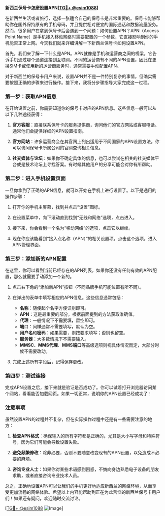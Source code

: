 **新西兰保号卡怎麽設置APN[[TG💪+ @esim1088](https://t.me/s/esim1088)]**

在新西兰生活或者旅行，选择一张适合自己的保号卡是非常重要的。保号卡能够帮助你在国外保持原有的手机号码，并且提供相对便宜的国际通话和数据流量服务。然而，很多用户在拿到保号卡后会遇到一个问题：如何设置APN？APN（Access Point Name）是手机接入移动网络时需要配置的一个参数，它直接影响到你的手机能否正常上网。今天我们就来详细讲解一下新西兰保号卡如何设置APN。

首先，我们来了解一下什么是APN。APN就像是手机和运营商之间的桥梁，它告诉手机通过哪个通道连接到互联网。不同的运营商有不同的APN设置，因此在更换SIM卡或使用新的运营商服务时，通常需要手动配置APN。

对于新西兰的保号卡用户来说，设置APN并不是一件特别复杂的事情，但确实需要按照正确的步骤来进行操作。接下来，我将分步骤指导大家完成这一过程。

### 第一步：获取APN信息

在开始设置之前，你需要知道你的保号卡对应的APN信息。这些信息一般可以从以下几种途径获得：

1. **官方客服**：直接联系保号卡的服务提供商，询问他们的官方网站或客服电话。通常他们会提供详细的APN设置指南。
   
2. **官方网站**：许多运营商会在其官网上列出适用于不同国家的APN设置方法。你可以访问保号卡所属公司的官网查询相关信息。

3. **社交媒体与论坛**：如果你不确定具体的信息，也可以尝试在相关的社交媒体平台或是技术论坛上寻找答案。有时候其他用户的分享可能会对你有所帮助。

### 第二步：进入手机设置页面

一旦你拿到了正确的APN信息，就可以开始在手机上进行设置了。以下是通用的操作步骤：

1. 打开你的手机主屏幕，找到并点击“设置”图标。
   
2. 在设置菜单中，向下滚动直到找到“无线和网络”选项，点击进入。

3. 接下来，你会看到一个名为“移动网络”的选项，点击它以继续。

4. 现在你应该能看到“接入点名称（APN）”的相关设置项。点击这个选项，进入APN管理界面。

### 第三步：添加新的APN配置

在这里，你可以看到当前已经存在的APN列表。如果你还没有任何有效的APN配置，那么就需要手动添加一个新的。

1. 点击右下角的“添加新APN”按钮（不同品牌手机可能位置有所不同）。

2. 在弹出的表单中填写相应的APN信息。这些信息通常包括：
   - **名称**：随便起个名字方便识别即可。
   - **APN**：这是最重要的部分，根据前面提到的方法获取准确值。
   - **代理**：一般情况下不需要填，留空即可。
   - **端口**：同样通常不需要填写，默认为空。
   - **用户名**和**密码**：如果需要，则按要求填写；否则也留空。
   - **服务器**：大多数情况下不需要输入。
   - **MMSC**、**MMS代理**、**MMS端口**等高级选项则视具体情况而定，大部分时候不需要改动。

3. 完成上述所有字段后，记得保存更改。

### 第四步：测试连接

完成APN设置之后，接下来就是验证是否成功了。你可以试着打开浏览器访问某个网站，看看能否加载网页。如果一切正常，说明你的APN设置已经成功了！

### 注意事项

虽然设置APN的过程并不复杂，但在实际操作过程中还是有一些需要注意的地方：

1. **检查APN格式**：确保输入的所有字符都是正确的，尤其是大小写字母和特殊符号，因为它们可能会导致设置失败。

2. **避免频繁修改**：除非必要，否则不要随意改变现有的APN设置，以免造成不必要的麻烦。

3. **咨询专业人士**：如果你对某些术语感到困惑，不妨向身边熟悉电子设备的朋友求助，或者直接咨询专业技术人员。

总之，正确地设置APN可以让我们的手机更好地适应新西兰的网络环境，从而享受更加流畅的网络体验。希望以上内容能帮助到正在为此苦恼的新西兰保号卡用户们！如果还有疑问，欢迎随时交流讨论。

[[TG💪+ @esim1088](https://t.me/s/esim1088) ![Image](https://i.postimg.cc/4NQfJmqS/Snipaste-2025-05-13-00-14-12.png)]